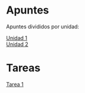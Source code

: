 # Apuntes 

Apuntes divididos por unidad:  

[Unidad 1](UD1/Readme.md)  
[Unidad 2](UD2/Readme.md)  

# Tareas
[Tarea 1](Tareas/Readme.md)